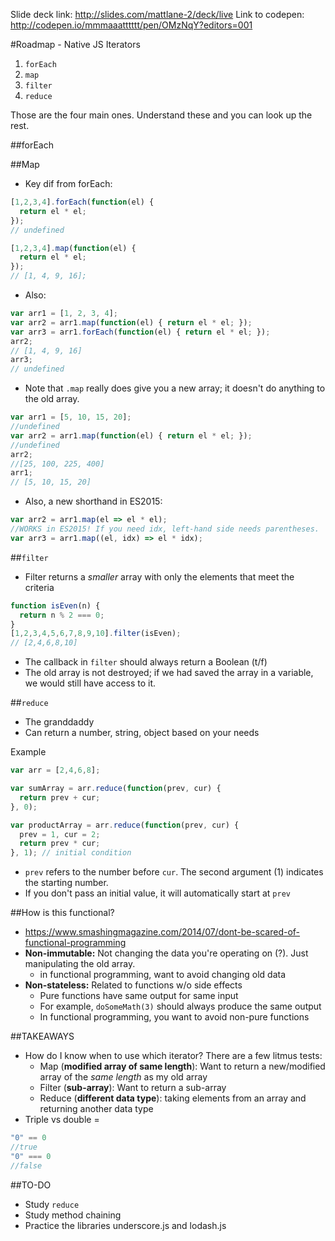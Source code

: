 Slide deck link: http://slides.com/mattlane-2/deck/live
Link to codepen: http://codepen.io/mmmaaatttttt/pen/OMzNqY?editors=001

#Roadmap - Native JS Iterators
1. `forEach`
2. `map`
3. `filter`
4. `reduce`

Those are the four main ones. Understand these and you can look up the rest.

##forEach


##Map
* Key dif from forEach:

```javascript
[1,2,3,4].forEach(function(el) {
  return el * el;
});
// undefined

[1,2,3,4].map(function(el) {
  return el * el;
});
// [1, 4, 9, 16];
```
  - Also:
  ```javascript
  var arr1 = [1, 2, 3, 4];
  var arr2 = arr1.map(function(el) { return el * el; });
  var arr3 = arr1.forEach(function(el) { return el * el; });
  arr2;
  // [1, 4, 9, 16]
  arr3;
  // undefined
  ```

* Note that `.map` really does give you a new array; it doesn't do anything to the old array.
```javascript
var arr1 = [5, 10, 15, 20];
//undefined
var arr2 = arr1.map(function(el) { return el * el; });
//undefined
arr2;
//[25, 100, 225, 400]
arr1;
// [5, 10, 15, 20]
```
  - Also, a new shorthand in ES2015:
  ```javascript
  var arr2 = arr1.map(el => el * el);
  //WORKS in ES2015! If you need idx, left-hand side needs parentheses.
  var arr3 = arr1.map((el, idx) => el * idx);
  ```

##`filter`
* Filter returns a *smaller* array with only the elements that meet the criteria
```javascript
function isEven(n) {
  return n % 2 === 0;
}
[1,2,3,4,5,6,7,8,9,10].filter(isEven);
// [2,4,6,8,10]
```
* The callback in `filter` should always return a Boolean (t/f)
* The old array is not destroyed; if we had saved the array in a variable, we would still have access to it.


##`reduce`
* The granddaddy
* Can return a number, string, object based on your needs

Example
```javascript
var arr = [2,4,6,8];

var sumArray = arr.reduce(function(prev, cur) {
  return prev + cur;
}, 0);

var productArray = arr.reduce(function(prev, cur) {
  prev = 1, cur = 2;
  return prev * cur;
}, 1); // initial condition
```
- `prev` refers to the number before `cur`. The second argument (1) indicates the starting number.
- If you don't pass an initial value, it will automatically start at `prev`

##How is this functional?
* https://www.smashingmagazine.com/2014/07/dont-be-scared-of-functional-programming
* **Non-immutable:** Not changing the data you're operating on (?). Just manipulating the old array.
  - in functional programming, want to avoid changing old data
* **Non-stateless:** Related to functions w/o side effects
  - Pure functions have same output for same input
  - For example, `doSomeMath(3)` should always produce the same output
  - In functional programming, you want to avoid non-pure functions

##TAKEAWAYS
* How do I know when to use which iterator? There are a few litmus tests:
  - Map (**modified array of same length**): Want to return a new/modified array of the *same length* as my old array
  - Filter (**sub-array**): Want to return a sub-array
  - Reduce (**different data type**): taking elements from an array and returning another data type
* Triple vs double =
```javascript
"0" == 0
//true
"0" === 0
//false
```

##TO-DO
* Study `reduce`
* Study method chaining
* Practice the libraries underscore.js and lodash.js
